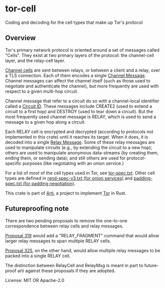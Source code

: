 # tor-cell

Coding and decoding for the cell types that make up Tor's protocol

## Overview

Tor's primary network protocol is oriented around a set of
messages called "Cells".  They exist at two primary layers of the
protocol: the channel-cell layer, and the relay-cell layer.

[Channel cells](chancell::ChanCell) are sent between relays, or
between a client and a relay, over a TLS connection.  Each of them
encodes a single [Channel Message](chancell::ChanMsg).
Channel messages can affect the channel itself (such as those used
to negotiate and authenticate the channel), but more frequently are
used with respect to a given multi-hop circuit.

Channel message that refer to a circuit do so with a channel-local
identifier called a [Circuit ID](chancell::CircId).  These
messages include CREATE2 (used to extend a circuit to a first hop)
and DESTROY (used to tear down a circuit).  But the most
frequently used channel message is RELAY, which is used to send a
message to a given hop along a circuit.

Each RELAY cell is encrypted and decrypted (according to protocols
not implemented in this crate) until it reaches its target.  When
it does, it is decoded into a single [Relay
Message](relaycell::RelayMsg).  Some of these relay messages
are used to manipulate circuits (e.g., by extending the circuit to
a new hop); others are used to manipulate anonymous data-streams
(by creating them, ending them, or sending data); and still others
are used for protocol-specific purposes (like negotiating with an
onion service.)

For a list of _most_ of the cell types used in Tor, see
[tor-spec.txt](https://spec.torproject.org/tor-spec).  Other cell
types are defined in [rend-spec-v3.txt (for onion
services)](https://spec.torproject.org/tor-spec) and
[padding-spec.txt (for padding
negotiation)](https://spec.torproject.org/padding-spec).

This crate is part of
[Arti](https://gitlab.torproject.org/tpo/core/arti/), a project to
implement [Tor](https://www.torproject.org/) in Rust.

## Futureproofing note

There are two pending proposals to remove the one-to-one
correspondence between relay cells and relay messages.

[Proposal 319](https://gitlab.torproject.org/tpo/core/torspec/-/blob/master/proposals/319-wide-everything.md)
would add a "RELAY_FRAGMENT" command that would allow larger relay
messages to span multiple RELAY cells.

[Proposal 325](https://gitlab.torproject.org/tpo/core/torspec/-/blob/master/proposals/325-packed-relay-cells.md),
on the other hand, would allow multiple relay messages to be
packed into a single RELAY cell.

The distinction between RelayCell and RelayMsg is meant in part
to future-proof arti against these proposals if they are adopted.

License: MIT OR Apache-2.0
